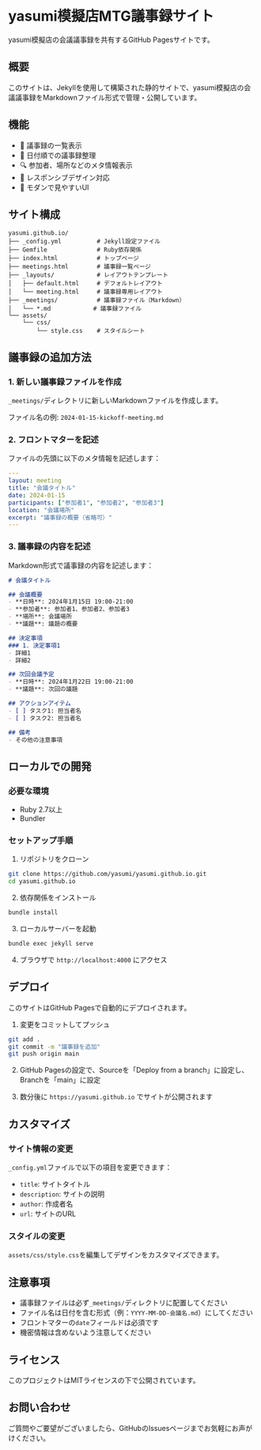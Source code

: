 # yasumi模擬店MTG議事録サイト

yasumi模擬店の会議議事録を共有するGitHub Pagesサイトです。

## 概要

このサイトは、Jekyllを使用して構築された静的サイトで、yasumi模擬店の会議議事録をMarkdownファイル形式で管理・公開しています。

## 機能

- 📝 議事録の一覧表示
- 📅 日付順での議事録整理
- 🔍 参加者、場所などのメタ情報表示
- 📱 レスポンシブデザイン対応
- 🎨 モダンで見やすいUI

## サイト構成

```
yasumi.github.io/
├── _config.yml          # Jekyll設定ファイル
├── Gemfile              # Ruby依存関係
├── index.html           # トップページ
├── meetings.html        # 議事録一覧ページ
├── _layouts/            # レイアウトテンプレート
│   ├── default.html     # デフォルトレイアウト
│   └── meeting.html     # 議事録専用レイアウト
├── _meetings/           # 議事録ファイル（Markdown）
│   └── *.md            # 議事録ファイル
└── assets/
    └── css/
        └── style.css    # スタイルシート
```

## 議事録の追加方法

### 1. 新しい議事録ファイルを作成

`_meetings/`ディレクトリに新しいMarkdownファイルを作成します。

ファイル名の例: `2024-01-15-kickoff-meeting.md`

### 2. フロントマターを記述

ファイルの先頭に以下のメタ情報を記述します：

```yaml
---
layout: meeting
title: "会議タイトル"
date: 2024-01-15
participants: ["参加者1", "参加者2", "参加者3"]
location: "会議場所"
excerpt: "議事録の概要（省略可）"
---
```

### 3. 議事録の内容を記述

Markdown形式で議事録の内容を記述します：

```markdown
# 会議タイトル

## 会議概要
- **日時**: 2024年1月15日 19:00-21:00
- **参加者**: 参加者1、参加者2、参加者3
- **場所**: 会議場所
- **議題**: 議題の概要

## 決定事項
### 1. 決定事項1
- 詳細1
- 詳細2

## 次回会議予定
- **日時**: 2024年1月22日 19:00-21:00
- **議題**: 次回の議題

## アクションアイテム
- [ ] タスク1: 担当者名
- [ ] タスク2: 担当者名

## 備考
- その他の注意事項
```

## ローカルでの開発

### 必要な環境
- Ruby 2.7以上
- Bundler

### セットアップ手順

1. リポジトリをクローン
```bash
git clone https://github.com/yasumi/yasumi.github.io.git
cd yasumi.github.io
```

2. 依存関係をインストール
```bash
bundle install
```

3. ローカルサーバーを起動
```bash
bundle exec jekyll serve
```

4. ブラウザで `http://localhost:4000` にアクセス

## デプロイ

このサイトはGitHub Pagesで自動的にデプロイされます。

1. 変更をコミットしてプッシュ
```bash
git add .
git commit -m "議事録を追加"
git push origin main
```

2. GitHub Pagesの設定で、Sourceを「Deploy from a branch」に設定し、Branchを「main」に設定

3. 数分後に `https://yasumi.github.io` でサイトが公開されます

## カスタマイズ

### サイト情報の変更

`_config.yml`ファイルで以下の項目を変更できます：

- `title`: サイトタイトル
- `description`: サイトの説明
- `author`: 作成者名
- `url`: サイトのURL

### スタイルの変更

`assets/css/style.css`を編集してデザインをカスタマイズできます。

## 注意事項

- 議事録ファイルは必ず`_meetings/`ディレクトリに配置してください
- ファイル名は日付を含む形式（例：`YYYY-MM-DD-会議名.md`）にしてください
- フロントマターの`date`フィールドは必須です
- 機密情報は含めないよう注意してください

## ライセンス

このプロジェクトはMITライセンスの下で公開されています。

## お問い合わせ

ご質問やご要望がございましたら、GitHubのIssuesページまでお気軽にお声がけください。 